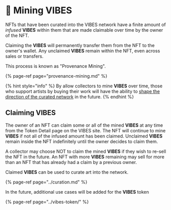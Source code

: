 # 💎 Mining VIBES

NFTs that have been curated into the VIBES network have a finite amount of _infused_ **VIBES** within them that are made claimable over time by the owner of the NFT. 

Claiming the **VIBES** will permanently transfer them from the NFT to the owner's wallet. Any unclaimed **VIBES** remain within the NFT, even across sales or transfers.

This process is known as "Provenance Mining".

{% page-ref page="provenance-mining.md" %}

{% hint style="info" %}
By allow collectors to mine **VIBES** over time, those who support artists by buying their work will have the ability to [shape the direction of the curated network](../curation.md) in the future.
{% endhint %}

## Claiming VIBES

The owner of an NFT can claim some or all of the mined **VIBES** at any time from the Token Detail page on the VIBES site. The NFT will continue to mine **VIBES** if not all of the infused amount has been claimed. Unclaimed **VIBES** remain inside the NFT indefinitely until the owner decides to claim them.

A collector may choose NOT to claim the mined **VIBES** if they wish to re-sell the NFT in the future. An NFT with more **VIBES** remaining may sell for more than an NFT that has already had a claim by a previous owner.

Claimed **VIBES** can be used to curate art into the network.

{% page-ref page="../curation.md" %}

In the future, additional use cases will be added for the **VIBES** token

{% page-ref page="../vibes-token/" %}





